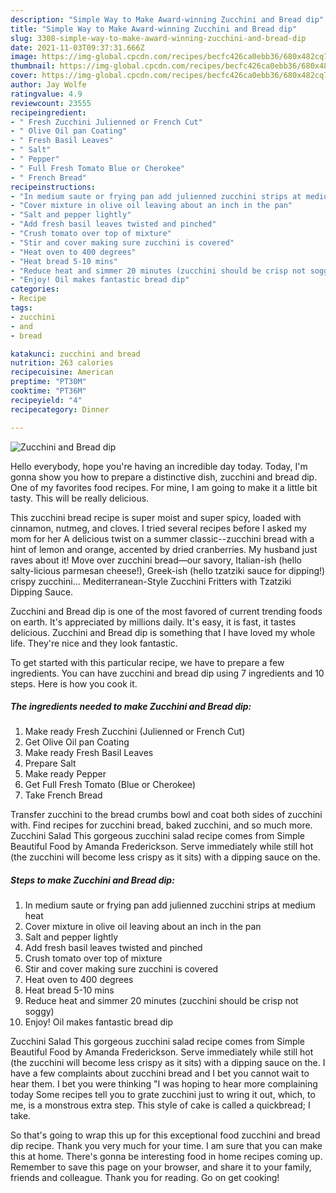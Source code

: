 ```yaml
---
description: "Simple Way to Make Award-winning Zucchini and Bread dip"
title: "Simple Way to Make Award-winning Zucchini and Bread dip"
slug: 3308-simple-way-to-make-award-winning-zucchini-and-bread-dip
date: 2021-11-03T09:37:31.666Z
image: https://img-global.cpcdn.com/recipes/becfc426ca0ebb36/680x482cq70/zucchini-and-bread-dip-recipe-main-photo.jpg
thumbnail: https://img-global.cpcdn.com/recipes/becfc426ca0ebb36/680x482cq70/zucchini-and-bread-dip-recipe-main-photo.jpg
cover: https://img-global.cpcdn.com/recipes/becfc426ca0ebb36/680x482cq70/zucchini-and-bread-dip-recipe-main-photo.jpg
author: Jay Wolfe
ratingvalue: 4.9
reviewcount: 23555
recipeingredient:
- " Fresh Zucchini Julienned or French Cut"
- " Olive Oil pan Coating"
- " Fresh Basil Leaves"
- " Salt"
- " Pepper"
- " Full Fresh Tomato Blue or Cherokee"
- " French Bread"
recipeinstructions:
- "In medium saute or frying pan add julienned zucchini strips at medium heat"
- "Cover mixture in olive oil leaving about an inch in the pan"
- "Salt and pepper lightly"
- "Add fresh basil leaves twisted and pinched"
- "Crush tomato over top of mixture"
- "Stir and cover making sure zucchini is covered"
- "Heat oven to 400 degrees"
- "Heat bread 5-10 mins"
- "Reduce heat and simmer 20 minutes (zucchini should be crisp not soggy)"
- "Enjoy! Oil makes fantastic bread dip"
categories:
- Recipe
tags:
- zucchini
- and
- bread

katakunci: zucchini and bread 
nutrition: 263 calories
recipecuisine: American
preptime: "PT30M"
cooktime: "PT36M"
recipeyield: "4"
recipecategory: Dinner

---
```



![Zucchini and Bread dip](https://img-global.cpcdn.com/recipes/becfc426ca0ebb36/680x482cq70/zucchini-and-bread-dip-recipe-main-photo.jpg)

Hello everybody, hope you're having an incredible day today. Today, I'm gonna show you how to prepare a distinctive dish, zucchini and bread dip. One of my favorites food recipes. For mine, I am going to make it a little bit tasty. This will be really delicious.

This zucchini bread recipe is super moist and super spicy, loaded with cinnamon, nutmeg, and cloves. I tried several recipes before I asked my mom for her A delicious twist on a summer classic--zucchini bread with a hint of lemon and orange, accented by dried cranberries. My husband just raves about it! Move over zucchini bread—our savory, Italian-ish (hello salty-licious parmesan cheese!), Greek-ish (hello tzatziki sauce for dipping!) crispy zucchini… Mediterranean-Style Zucchini Fritters with Tzatziki Dipping Sauce.

Zucchini and Bread dip is one of the most favored of current trending foods on earth. It's appreciated by millions daily. It's easy, it is fast, it tastes delicious. Zucchini and Bread dip is something that I have loved my whole life. They're nice and they look fantastic.


To get started with this particular recipe, we have to prepare a few ingredients. You can have zucchini and bread dip using 7 ingredients and 10 steps. Here is how you cook it.

<!--inarticleads1-->

##### The ingredients needed to make Zucchini and Bread dip:

1. Make ready  Fresh Zucchini (Julienned or French Cut)
1. Get  Olive Oil pan Coating
1. Make ready  Fresh Basil Leaves
1. Prepare  Salt
1. Make ready  Pepper
1. Get  Full Fresh Tomato (Blue or Cherokee)
1. Take  French Bread


Transfer zucchini to the bread crumbs bowl and coat both sides of zucchini with. Find recipes for zucchini bread, baked zucchini, and so much more. Zucchini Salad This gorgeous zucchini salad recipe comes from Simple Beautiful Food by Amanda Frederickson. Serve immediately while still hot (the zucchini will become less crispy as it sits) with a dipping sauce on the. 

<!--inarticleads2-->

##### Steps to make Zucchini and Bread dip:

1. In medium saute or frying pan add julienned zucchini strips at medium heat
1. Cover mixture in olive oil leaving about an inch in the pan
1. Salt and pepper lightly
1. Add fresh basil leaves twisted and pinched
1. Crush tomato over top of mixture
1. Stir and cover making sure zucchini is covered
1. Heat oven to 400 degrees
1. Heat bread 5-10 mins
1. Reduce heat and simmer 20 minutes (zucchini should be crisp not soggy)
1. Enjoy! Oil makes fantastic bread dip


Zucchini Salad This gorgeous zucchini salad recipe comes from Simple Beautiful Food by Amanda Frederickson. Serve immediately while still hot (the zucchini will become less crispy as it sits) with a dipping sauce on the. I have a few complaints about zucchini bread and I bet you cannot wait to hear them. I bet you were thinking &#34;I was hoping to hear more complaining today Some recipes tell you to grate zucchini just to wring it out, which, to me, is a monstrous extra step. This style of cake is called a quickbread; I take. 

So that's going to wrap this up for this exceptional food zucchini and bread dip recipe. Thank you very much for your time. I am sure that you can make this at home. There's gonna be interesting food in home recipes coming up. Remember to save this page on your browser, and share it to your family, friends and colleague. Thank you for reading. Go on get cooking!
